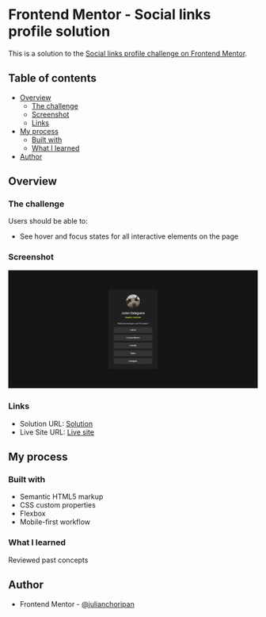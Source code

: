 # Frontend Mentor - Social links profile solution

This is a solution to the [Social links profile challenge on Frontend Mentor](https://www.frontendmentor.io/challenges/social-links-profile-UG32l9m6dQ).

## Table of contents

- [Overview](#overview)
  - [The challenge](#the-challenge)
  - [Screenshot](#screenshot)
  - [Links](#links)
- [My process](#my-process)
  - [Built with](#built-with)
  - [What I learned](#what-i-learned)
- [Author](#author)

## Overview

### The challenge

Users should be able to:

- See hover and focus states for all interactive elements on the page

### Screenshot

![](./screenshot.png)

### Links

- Solution URL: [Solution](https://www.frontendmentor.io/solutions/social-links-profile-z5OQ9a9jjL)
- Live Site URL: [Live site](https://julianchoripan.github.io/FM-social-links-profile/)

## My process

### Built with

- Semantic HTML5 markup
- CSS custom properties
- Flexbox
- Mobile-first workflow

### What I learned

Reviewed past concepts

## Author

- Frontend Mentor - [@julianchoripan](https://www.frontendmentor.io/profile/julianchoripan)

